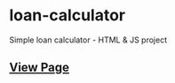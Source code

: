 # loan-calculator
Simple loan calculator - HTML &amp; JS project

## [View Page](https://amrdesai.github.io/loan-calculator/)
